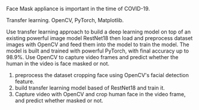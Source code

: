 Face Mask appliance is important in the time of COVID-19.

Transfer learning.
OpenCV, PyTorch, Matplotlib.

Use transfer learning approach to build a deep learning model on top of an existing powerful image model RestNet18
then load and preprocess dataset images with OpenCV and feed them into the model to train the model. The model is built and trained with powerful PyTorch, with final accuracy up to 98.9%.
Use OpenCV to capture video frames and predict whether the human in the video is face masked or not.

1. preprocess the dataset cropping face using OpenCV's facial detection feature.
2. build transfer learning model based of RestNet18 and train it.
3. Capture video with OpenCV and crop human face in the video frame, and predict whether masked or not.
